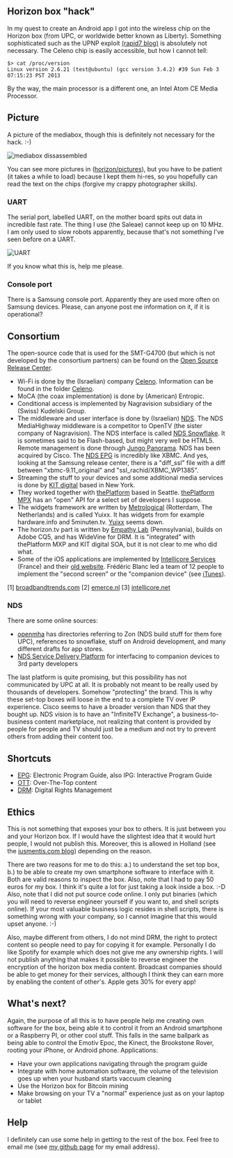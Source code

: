 ## Horizon box "hack"

In my quest to create an Android app I got into the wireless chip on the Horizon box (from UPC, or worldwide better known as Liberty). Something sophisticated such as the UPNP exploit [(rapid7 blog)](https://community.rapid7.com/community/metasploit/blog/2013/01/30/weekly-update) is absolutely not necessary. The Celeno chip is easily accessible, but how I cannot tell:

    $> cat /proc/version
    Linux version 2.6.21 (test@ubuntu) (gcc version 3.4.2) #39 Sun Feb 3 07:15:23 PST 2013

By the way, the main processor is a different one, an Intel Atom CE Media Processor.

## Picture

A picture of the mediabox, though this is definitely not necessary for the hack. :-)

![mediabox dissassembled](https://raw.github.com/mrquincle/horizon/master/pictures/snapshot.jpg)

You can see more pictures in ([horizon/pictures](https://github.com/mrquincle/horizon/pictures)), but you have to be patient (it takes a while to load) because I kept them hi-res, so you hopefully can read the text on the chips (forgive my crappy photographer skills).

### UART

The serial port, labelled UART, on the mother board spits out data in incredible fast rate. The thing I use (the Saleae) cannot keep up on 10 MHz. I am only used to slow robots apparently, because that's not something I've seen before on a UART.

![UART](https://raw.github.com/mrquincle/horizon/master/pictures/logic_analyser.png)

If you know what this is, help me please.

### Console port

There is a Samsung console port. Apparently they are used more often on Samsung devices. Please, can anyone post me information on it, if it is operational?

## Consortium

The open-source code that is used for the SMT-G4700 (but which is not developed by the consortium partners) can be found on the [Open Source Release Center](http://opensource.samsung.com/). 

* Wi-Fi is done by the (Israelian) company [Celeno](http://www.celeno.com/). Information can be found in the folder [Celeno](https://github.com/mrquincle/horizon/pictures).
* MoCA (the coax implementation) is done by (American) Entropic. 
* Conditional access is implemented by Nagravision subsidiary of the (Swiss) Kudelski Group.
* The middleware and user interface is done by (Israelian) [NDS](http://www.nds.com/). The NDS MediaHighway middleware is a competitor to OpenTV (the sister company of Nagravision). The NDS interface is called [NDS Snowflake](http://nds-snowflake.com). It is sometimes said to be Flash-based, but might very well be HTML5. Remote management is done through [Jungo Panorama](http://www.jungo.com/products/panorama-the-connected-home-manager/). NDS has been acquired by Cisco. The [NDS EPG](http://ndsuk.com/solutions/epg_framework.php) is incredibly like XBMC. And yes, looking at the Samsung release center, there is a "diff_ssl" file with a diff between "xbmc-9.11\_original" and "ssl\_rachid/XBMC\_WP1385".
* Streaming the stuff to your devices and some additional media services is done by [KIT digital](http://www.kitd.com/) based in New York.
* They worked together with [thePlatform](http://theplatform.com/) based in Seattle. [thePlatform MPX](http://theplatform.com/products/product_detail/type/mpx_dev_kit/) has an "open" API for a select set of developers I suppose.
* The widgets framework are written by [Metrological](http://www.metrological.com/) (Rotterdam, The Netherlands) and is called Yuixx. It has widgets from for example hardware.info and 5minuten.tv. [Yuixx](http://www.yuixx.com/) seems down.
* The horizon.tv part is written by [Empathy Lab](http://www.epam.com/empathylab/work/case-study/liberty-global.html) (Pennsylvania), builds on Adobe CQ5, and has WideVine for DRM. It is "integrated" with thePlatform MXP and KIT digital SOA, but it is not clear to me who did what.
* Some of the iOS applications are implemented by [Intellicore Services](http://www.intellicore.net/about-us/) (France) and their [old website](https://www.intellicore.net/). Frédéric Blanc led a team of 12 people to implement the "second screen" or the "companion device" (see [iTunes](https://itunes.apple.com/nl/app/horizon-tv-remote/id532085851?l=en&mt=8)).

[1] [broadbandtrends.com](http://broadbandtrends.com/blog1/2012/09/09/the-future-of-television-is-on-the-horizon/)
[2] [emerce.nl](http://www.emerce.nl/nieuws/nieuwe-horizonsettopbox-upc-heeft-app-store)
[3] [intellicore.net](http://www.intellicore.net/libertyglobal2ndscreen/)

### NDS

There are some online sources:

* [openmha](http://compliance.nds.com/openmha/) has directories referring to Zon (NDS build stuff for them fore UPC), references to snowflake, stuff on Android development, and many different drafts for app stores.
* [NDS Service Delivery Platform](https://developer.sdp.nds.com/) for interfacing to companion devices to 3rd party developers

The last platform is quite promising, but this possibility has not communicated by UPC at all. It is probably not meant to be really used by thousands of developers. Somehow "protecting" the brand. This is why these set-top boxes will loose in the end to a complete TV over IP experience. Cisco seems to have a broader version than NDS that they bought up. NDS vision is to have an "InfiniteTV Exchange", a business-to-business content marketplace, not realizing that content is provided by people for people and TV should just be a medium and not try to prevent others from adding their content too.

## Shortcuts

* [EPG](http://en.wikipedia.org/wiki/Electronic_program_guide): Electronic Program Guide, also IPG: Interactive Program Guide
* [OTT](http://en.wikipedia.org/wiki/Over-the-top_content): Over-The-Top content
* [DRM](http://en.wikipedia.org/wiki/Digital_rights_management): Digital Rights Management

## Ethics

This is not something that exposes your box to others. It is just between you and your Horizon box. If I would have the slightest idea that it would hurt people, I would not publish this. Moreover, this is allowed in Holland (see the [iusmentis.com blog](http://blog.iusmentis.com/2008/02/07/de-legaliteit-van-reverse-engineeren-hardware-en-drivers/)) depending on the reason. 

There are two reasons for me to do this: a.) to understand the set top box, b.) to be able to create my own smartphone software to interface with it. Both are valid reasons to inspect the box. Also, note that I had to pay 50 euros for my box. I think it's quite a lot for just taking a look inside a box. :-D Also, note that I did not put source code online. I only put binaries (which you will need to reverse engineer yourself if you want to, and shell scripts online). If your most valuable business logic resides in shell scripts, there is something wrong with your company, so I cannot imagine that this would upset anyone. :-)

Also, maybe different from others, I do not mind DRM, the right to protect content so people need to pay for copying it for example. Personally I do like Spotify for example which does not give me any ownership rights. I will not publish anything that makes it possible to reverse engineer the encryption of the horizon box media content. Broadcast companies should be able to get money for their services, although I think they can earn more by enabling the content of other's. Apple gets 30% for every app!

## What's next?

Again, the purpose of all this is to have people help me creating own software for the box, being able it to control it from an Android smartphone or a Raspberry PI, or other cool stuff. This falls in the same ballpark as being able to control the Emotiv Epoc, the Kinect, the Brookstone Rover, rooting your iPhone, or Android phone. Applications:

* Have your own applications navigating through the program guide
* Integrate with home automation software, the volume of the television goes up when your husband starts vaccuum cleaning
* Use the Horizon box for Bitcoin mining
* Make browsing on your TV a "normal" experience just as on your laptop or tablet

## Help

I definitely can use some help in getting to the rest of the box. Feel free to email me (see [my github page](https://github.com/mrquincle) for my email address).
